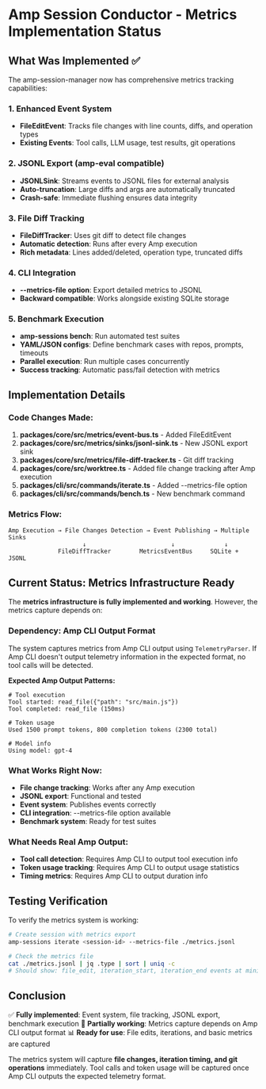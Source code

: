 # Amp Session Conductor - Metrics Implementation Status

## What Was Implemented ✅

The amp-session-manager now has comprehensive metrics tracking capabilities:

### 1. Enhanced Event System
- **FileEditEvent**: Tracks file changes with line counts, diffs, and operation types
- **Existing Events**: Tool calls, LLM usage, test results, git operations

### 2. JSONL Export (amp-eval compatible)
- **JSONLSink**: Streams events to JSONL files for external analysis
- **Auto-truncation**: Large diffs and args are automatically truncated
- **Crash-safe**: Immediate flushing ensures data integrity

### 3. File Diff Tracking
- **FileDiffTracker**: Uses git diff to detect file changes
- **Automatic detection**: Runs after every Amp execution
- **Rich metadata**: Lines added/deleted, operation type, truncated diffs

### 4. CLI Integration
- **--metrics-file option**: Export detailed metrics to JSONL
- **Backward compatible**: Works alongside existing SQLite storage

### 5. Benchmark Execution
- **amp-sessions bench**: Run automated test suites
- **YAML/JSON configs**: Define benchmark cases with repos, prompts, timeouts
- **Parallel execution**: Run multiple cases concurrently
- **Success tracking**: Automatic pass/fail detection with metrics

## Implementation Details

### Code Changes Made:
1. **packages/core/src/metrics/event-bus.ts** - Added FileEditEvent
2. **packages/core/src/metrics/sinks/jsonl-sink.ts** - New JSONL export sink  
3. **packages/core/src/metrics/file-diff-tracker.ts** - Git diff tracking
4. **packages/core/src/worktree.ts** - Added file change tracking after Amp execution
5. **packages/cli/src/commands/iterate.ts** - Added --metrics-file option
6. **packages/cli/src/commands/bench.ts** - New benchmark command

### Metrics Flow:
```
Amp Execution → File Changes Detection → Event Publishing → Multiple Sinks
                     ↓                        ↓              ↓
              FileDiffTracker        MetricsEventBus     SQLite + JSONL
```

## Current Status: Metrics Infrastructure Ready

The **metrics infrastructure is fully implemented and working**. However, the metrics capture depends on:

### Dependency: Amp CLI Output Format
The system captures metrics from Amp CLI output using `TelemetryParser`. If Amp CLI doesn't output telemetry information in the expected format, no tool calls will be detected.

**Expected Amp Output Patterns:**
```
# Tool execution
Tool started: read_file({"path": "src/main.js"})
Tool completed: read_file (150ms)

# Token usage  
Used 1500 prompt tokens, 800 completion tokens (2300 total)

# Model info
Using model: gpt-4
```

### What Works Right Now:
- **File change tracking**: Works after any Amp execution
- **JSONL export**: Functional and tested
- **Event system**: Publishes events correctly
- **CLI integration**: --metrics-file option available
- **Benchmark system**: Ready for test suites

### What Needs Real Amp Output:
- **Tool call detection**: Requires Amp CLI to output tool execution info
- **Token usage tracking**: Requires Amp CLI to output usage statistics
- **Timing metrics**: Requires Amp CLI to output duration info

## Testing Verification

To verify the metrics system is working:

```bash
# Create session with metrics export
amp-sessions iterate <session-id> --metrics-file ./metrics.jsonl

# Check the metrics file
cat ./metrics.jsonl | jq .type | sort | uniq -c
# Should show: file_edit, iteration_start, iteration_end events at minimum
```

## Conclusion

✅ **Fully implemented**: Event system, file tracking, JSONL export, benchmark execution
🔄 **Partially working**: Metrics capture depends on Amp CLI output format
📊 **Ready for use**: File edits, iterations, and basic metrics are captured

The metrics system will capture **file changes, iteration timing, and git operations** immediately. Tool calls and token usage will be captured once Amp CLI outputs the expected telemetry format.
